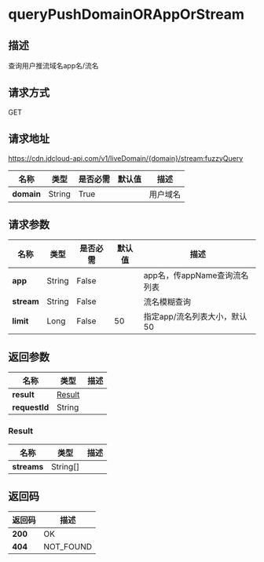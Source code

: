 # queryPushDomainORAppOrStream


## 描述
查询用户推流域名app名/流名

## 请求方式
GET

## 请求地址
https://cdn.jdcloud-api.com/v1/liveDomain/{domain}/stream:fuzzyQuery

|名称|类型|是否必需|默认值|描述|
|---|---|---|---|---|
|**domain**|String|True| |用户域名|

## 请求参数
|名称|类型|是否必需|默认值|描述|
|---|---|---|---|---|
|**app**|String|False| |app名，传appName查询流名列表|
|**stream**|String|False| |流名模糊查询|
|**limit**|Long|False|50|指定app/流名列表大小，默认50|


## 返回参数
|名称|类型|描述|
|---|---|---|
|**result**|[Result](#result)| |
|**requestId**|String| |

### <div id="Result">Result</div>
|名称|类型|描述|
|---|---|---|
|**streams**|String[]| |

## 返回码
|返回码|描述|
|---|---|
|**200**|OK|
|**404**|NOT_FOUND|
